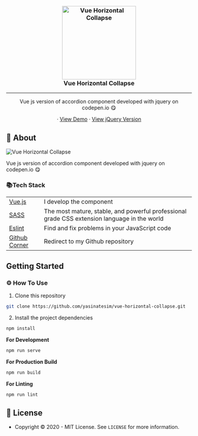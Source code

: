 

<h3 align="center">
  <br>
  <a href="https://github.com/yasinatesim/vue-horizontal-collapse"><img src="https://yasinates.com/vue-horizontal-collapse.jpg" alt="Vue Horizontal Collapse" width="200"></a>
  <br>
  Vue Horizontal Collapse
  <br>
</h3>
<hr>
<p align="center">Vue js version of accordion component developed with jquery on codepen.io 😋</p>

  <p align="center">
    · <a href="http://base-tricks.vue-horizontal-collapse.surge.sh/">View Demo</a>
    · <a href="https://codepen.io/adrianparr/pen/ywKRPg">View jQuery Version</a>  
  </p>
</p>

## 📖 About

<img src="https://yasinates.com/vue-horizontal-collapse.gif" alt="Vue Horizontal Collapse">

Vue js version of accordion component developed with jquery on codepen.io 😋


### 📚Tech Stack

<table>
<tr>
<td>
<a  href="https://vuejs.org/">Vue.js</a>
</td>
<td>I develop the component</td>
</tr>
<tr>
<td>
<a href="https://sass-lang.com/](https://sass-lang.com/">SASS</a>
</td>
<td>The most mature, stable, and powerful professional grade CSS extension language in the world</td>
</tr>
<tr>
<td>
<a  href="https://eslint.org/">Eslint</a>
</td>
<td>Find and fix problems in your JavaScript code</td>
</tr>
<tr>
<td>
<a  href="https://github.com/tholman/github-corners">Github Corner</a>
</td>
<td>Redirect to my Github repository</td>
</tr>
</table>


## Getting Started

### ⚙️ How To Use

 1. Clone this repository

```bash
git clone https://github.com/yasinatesim/vue-horizontal-collapse.git
```

 2. Install the project dependencies
```bash
npm install
```

**For Development**

```bash
npm run serve
```

**For Production Build**

```bash
npm run build
```

**For Linting**

```bash
npm run lint
```

## 🔑 License
* Copyright © 2020 - MIT License.
See `LICENSE` for more information.

